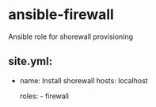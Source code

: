 # ansible-firewall
Ansible role for shorewall provisioning

site.yml:
---
- name: Install shorewall
  hosts: localhost

    roles:
        - firewall
